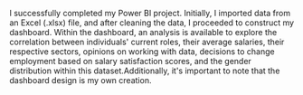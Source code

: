 I successfully completed my Power BI project. Initially, I imported data from an Excel (.xlsx) file, and after cleaning the data, I proceeded to construct my dashboard. Within the dashboard, an analysis is available to explore the correlation between individuals' current roles, their average salaries, their respective sectors, opinions on working with data, decisions to change employment based on salary satisfaction scores, and the gender distribution within this dataset.Additionally, it's important to note that the dashboard design is my own creation.






